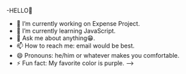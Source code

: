 
-HELLO👋

- 🔭 I’m currently working on Expense Project.
- 🌱 I’m currently learning JavaScript.
- 💬 Ask me about anything😁.
- 📫 How to reach me: email would be best.
- 😄 Pronouns: he/him or whatever makes you comfortable.
- ⚡ Fun fact: My favorite color is purple.
-->
